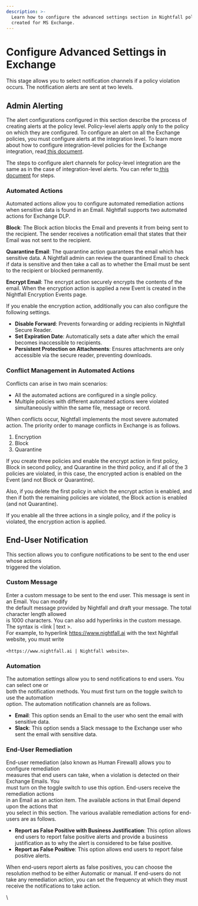 ```yaml
---
description: >-
  Learn how to configure the advanced settings section in Nightfall policies
  created for MS Exchange.
---
```


# Configure Advanced Settings in Exchange

This stage allows you to select notification channels if a policy violation occurs. The notification alerts are sent at two levels.

## Admin Alerting

The alert configurations configured in this section describe the process of creating alerts at the policy level. Policy-level alerts apply only to the policy on which they are configured. To configure an alert on all the Exchange policies, you must configure alerts at the integration level. To learn more about how to configure integration-level policies for the Exchange integration, read[ this document](https://help.nightfall.ai/nightfall-ai/gmail-dlp/configuring-integration-alerts).

The steps to configure alert channels for policy-level integration are the same as in the case of integration-level alerts. You can refer to[ this document](https://help.nightfall.ai/nightfall-ai/gmail-dlp/configuring-integration-alerts#configure-alerts-at-the-integration-level) for steps.

### Automated Actions

Automated actions allow you to configure automated remediation actions when sensitive data is found in an Email. Nightfall supports two automated actions for Exchange DLP.&#x20;

**Block**: The Block action blocks the Email and prevents it from being sent to the recipient. The sender receives a notification email that states that their Email was not sent to the recipient.&#x20;

**Quarantine Email**: The quarantine action guarantees the email which has sensitive data. A Nightfall admin can review the quarantined Email to check if data is sensitive and then take a call as to whether the Email must be sent to the recipient or blocked permanently.&#x20;

**Encrypt Email**: The encrypt action securely encrypts the contents of the email. When the encryption action is applied a new Event is created in the Nightfall Encryption Events page.&#x20;

If you enable the encryption action, additionally you can also configure the following settings.

* **Disable Forward**: Prevents forwarding or adding recipients in Nightfall Secure Reader.
* **Set Expiration Date**: Automatically sets a date after which the email becomes inaccessible to recipients.
* **Persistent Protection on Attachments**: Ensures attachments are only accessible via the secure reader, preventing downloads.

### Conflict Management in Automated Actions

Conflicts can arise in two main scenarios:

* All the automated actions are configured in a single policy.
* Multiple policies with different automated actions were violated simultaneously within the same file, message or record.&#x20;

When conflicts occur, Nightfall implements the most severe automated action. The priority order to manage conflicts in Exchange is as follows.

1. Encryption
2. Block&#x20;
3. Quarantine

If you create three policies and enable the encrypt action in first policy, Block in second policy, and Quarantine in the third policy, and if all of the 3 policies are violated, in this case, the encrypted action is enabled on the Event (and not Block or Quarantine).&#x20;

Also, if you delete the first policy in which the encrypt action is enabled, and then if both the remaining policies are violated, the Block action is enabled (and not Quarantine).

If you enable all the three actions in a single policy, and if the policy is violated, the encryption action is applied.&#x20;

## End-User Notification

This section allows you to configure notifications to be sent to the end user whose actions\
triggered the violation.

### Custom Message

Enter a custom message to be sent to the end user. This message is sent in an Email. You can modify\
the default message provided by Nightfall and draft your message. The total character length allowed\
is 1000 characters. You can also add hyperlinks in the custom message. The syntax is \<link | text >.\
For example, to hyperlink https://www.nightfall.ai with the text Nightfall website, you must write&#x20;

`<https://www.nightfall.ai | Nightfall website>`.

### Automation

The automation settings allow you to send notifications to end users. You can select one or\
both the notification methods. You must first turn on the toggle switch to use the automation\
option. The automation notification channels are as follows.

* **Email**: This option sends an Email to the user who sent the email with sensitive data.
* **Slack**: This option sends a Slack message to the Exchange user who sent the email with sensitive data.

### End-User Remediation

End-user remediation (also known as Human Firewall) allows you to configure remediation\
measures that end users can take, when a violation is detected on their Exchange Emails. You\
must turn on the toggle switch to use this option. End-users receive the remediation actions\
in an Email as an action item. The available actions in that Email depend upon the actions that\
you select in this section. The various available remediation actions for end-users are as follows.

* **Report as False Positive with Business Justification**: This option allows end users to report false positive alerts and provide a business justification as to why the alert is considered to be false positive.
* **Report as False Positive**: This option allows end users to report false positive alerts.

When end-users report alerts as false positives, you can choose the resolution method to be either Automatic or manual. If end-users do not take any remediation action, you can set the frequency at which they must receive the notifications to take action.

\
